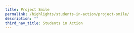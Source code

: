 ```yaml
---
title: Project Smile
permalink: /highlights/students-in-action/project-smile/
description: ""
third_nav_title: Students in Action
---
```

